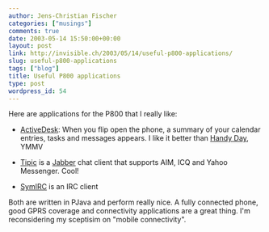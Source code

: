 ```yaml
---
author: Jens-Christian Fischer
categories: ["musings"]
comments: true
date: 2003-05-14 15:50:00+00:00
layout: post
link: http://invisible.ch/2003/05/14/useful-p800-applications/
slug: useful-p800-applications
tags: ["blog"]
title: Useful P800 applications
type: post
wordpress_id: 54
---
```


Here are applications for the P800 that I really like:





  * [ActiveDesk](http://www.cibenix.com/ADP800_index.html): When you flip open the phone, a summary of your calendar entries, tasks and messages appears. I like it better than [Handy Day](http://se-p800-software.epocware.com/Handy_Day.html), YMMV


  * [Tipic](http://www.tipic.com) is a [Jabber](http://www.jabber.org) chat client that supports AIM, ICQ and Yahoo Messenger. Cool!


  * [SymIRC](http://sulaco.mureakuha.com/symirc/) is an IRC client



Both are written in PJava and perform really nice. A fully connected phone, good GPRS coverage and connectivity applications are a great thing. I'm reconsidering my sceptisim on "mobile connectivity".

